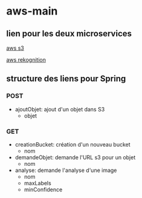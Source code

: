 # aws-main

## lien pour les deux microservices

[aws s3](https://github.com/AMT-Team6-Vogel-Tissot/aws-s3/tree/develop)

[aws rekognition](https://github.com/AMT-Team6-Vogel-Tissot/aws-rekognition/tree/develop)

## structure des liens pour Spring

### POST

 - ajoutObjet: ajout d'un objet dans S3
    - objet
 
### GET 
 
 - creationBucket: création d'un nouveau bucket
    - nom 
 - demandeObjet: demande l'URL s3 pour un objet
    - nom 
 - analyse: demande l'analyse d'une image
    - nom
    - maxLabels
    - minConfidence
 
